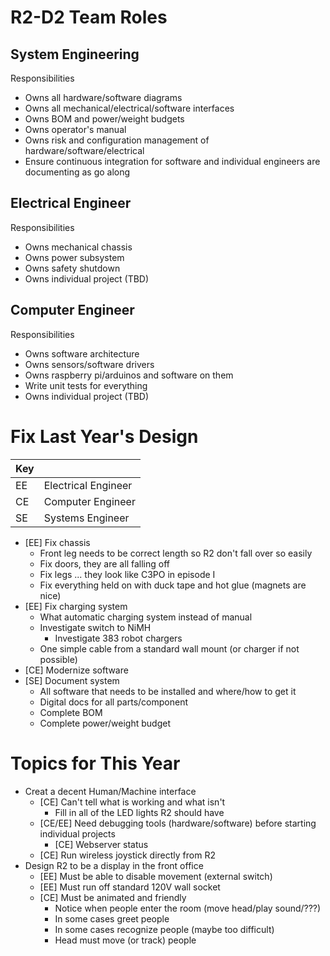 # R2-D2 Team Roles

## System Engineering

Responsibilities

- Owns all hardware/software diagrams
- Owns all mechanical/electrical/software interfaces
- Owns BOM and power/weight budgets
- Owns operator's manual
- Owns risk and configuration management of hardware/software/electrical
- Ensure continuous integration for software and individual engineers are documenting as go along

## Electrical Engineer

Responsibilities

- Owns mechanical chassis
- Owns power subsystem
- Owns safety shutdown
- Owns individual project (TBD)

## Computer Engineer

Responsibilities

- Owns software architecture
- Owns sensors/software drivers
- Owns raspberry pi/arduinos and software on them
- Write unit tests for everything
- Owns individual project (TBD)

# Fix Last Year's Design

| Key |                     |
|-----|---------------------|
| EE  | Electrical Engineer |
| CE  | Computer Engineer   |
| SE  | Systems Engineer    |

- [EE] Fix chassis
    - Front leg needs to be correct length so R2 don't fall over so easily
    - Fix doors, they are all falling off
    - Fix legs ... they look like C3PO in episode I
    - Fix everything held on with duck tape and hot glue (magnets are nice)
- [EE] Fix charging system
    - What automatic charging system instead of manual
    - Investigate switch to NiMH
        - Investigate 383 robot chargers
    - One simple cable from a standard wall mount (or charger if not possible) 
- [CE] Modernize software
- [SE] Document system
    - All software that needs to be installed and where/how to get it
    - Digital docs for all parts/component
    - Complete BOM
    - Complete power/weight budget 

# Topics for This Year

- Creat a decent Human/Machine interface
    - [CE] Can't tell what is working and what isn't
        - Fill in all of the LED lights R2 should have
    - [CE/EE] Need debugging tools (hardware/software) before starting individual projects
        - [CE] Webserver status
    - [CE] Run wireless joystick directly from R2
- Design R2 to be a display in the front office
    - [EE] Must be able to disable movement (external switch)
    - [EE] Must run off standard 120V wall socket
    - [CE] Must be animated and friendly
        - Notice when people enter the room (move head/play sound/???)
        - In some cases greet people
        - In some cases recognize people (maybe too difficult)
        - Head must move (or track) people
